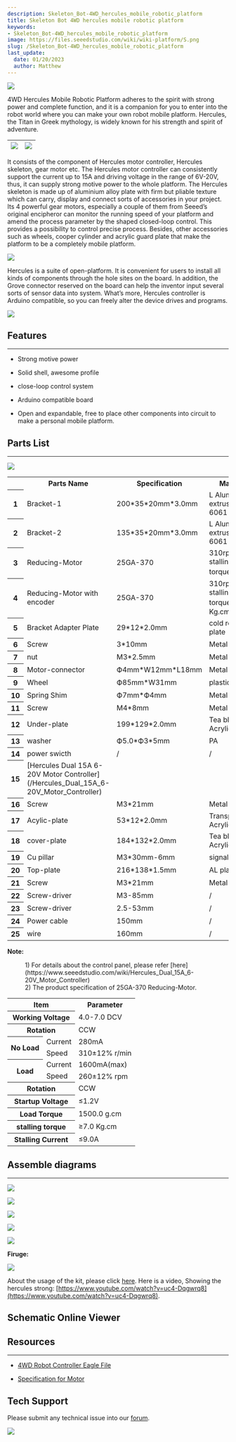 ```yaml
---
description: Skeleton_Bot-4WD_hercules_mobile_robotic_platform
title: Skeleton Bot 4WD hercules mobile robotic platform
keywords:
- Skeleton_Bot-4WD_hercules_mobile_robotic_platform
image: https://files.seeedstudio.com/wiki/wiki-platform/S.png
slug: /Skeleton_Bot-4WD_hercules_mobile_robotic_platform
last_update:
  date: 01/20/2023
  author: Matthew
---
```


![](https://files.seeedstudio.com/wiki/Skeleton_Bot-4WD_hercules_mobile_robotic_platform/img/4WD_Robot_Car_Body.jpg)


4WD Hercules Mobile Robotic Platform adheres to the spirit with strong power and complete function, and it is a companion for you to enter into the robot world where you can make your own robot mobile platform. Hercules, the Titan in Greek mythology, is widely known for his strength and spirit of adventure.

|![](https://files.seeedstudio.com/wiki/Skeleton_Bot-4WD_hercules_mobile_robotic_platform/img/Hercules_02.jpg)|![](https://files.seeedstudio.com/wiki/Skeleton_Bot-4WD_hercules_mobile_robotic_platform/img/Hercules_01.jpg)
|---|---|

It consists of the component of Hercules motor controller, Hercules skeleton, gear motor etc. The Hercules motor controller can consistently support the current up to 15A and driving voltage in the range of 6V-20V, thus, it can supply strong motive power to the whole platform. The Hercules skeleton is made up of aluminium alloy plate with firm but pliable texture which can carry, display and connect sorts of accessories in your project. Its 4 powerful gear motors, especially a couple of them from Seeed’s original encipheror can monitor the running speed of your platform and amend the process parameter by the shaped closed-loop control. This provides a possibility to control precise process. Besides, other accessories such as wheels, cooper cylinder and acrylic guard plate that make the platform to be a completely mobile platform.

![](https://files.seeedstudio.com/wiki/Skeleton_Bot-4WD_hercules_mobile_robotic_platform/img/Hercules_03.jpg)

Hercules is a suite of open-platform. It is convenient for users to install all kinds of components through the hole sites on the board. In addition, the Grove connector reserved on the board can help the inventor input several sorts of sensor data into system. What’s more, Hercules controller is Arduino compatible, so you can freely alter the device drives and programs.

[![](https://files.seeedstudio.com/wiki/Seeed-WiKi/docs/images/300px-Get_One_Now_Banner-ragular.png)](https://www.seeedstudio.com/Skeleton-Bot-4WD-Hercules-Mobile-Robotic-Platform-p-1504.html)

##  Features
---
*   Strong motive power

*   Solid shell, awesome profile

*   close-loop control system

*   Arduino compatible board

*   Open and expandable, free to place other components into circuit to make a personal mobile platform.

##  Parts List
---
![](https://files.seeedstudio.com/wiki/Skeleton_Bot-4WD_hercules_mobile_robotic_platform/img/Parts_lists.jpg)

<table  cellspacing="0" width="80%">
<tr>
<th scope="col">
</th>
<th scope="col"> Parts Name
</th>
<th scope="col"> Specification
</th>
<th scope="col"> Material
</th>
<th scope="col"> Quantity
</th></tr>
<tr>
<th scope="row"> 1
</th>
<td> Bracket-1
</td>
<td> 200*35*20mm*3.0mm
</td>
<td> L Aluminum extrusion 6061
</td>
<td> 2 pcs
</td></tr>
<tr>
<th scope="row"> 2
</th>
<td> Bracket-2
</td>
<td> 135*35*20mm*3.0mm
</td>
<td> L Aluminum extrusion 6061
</td>
<td> 2 pcs
</td></tr>
<tr>
<th scope="row"> 3
</th>
<td> Reducing-Motor
</td>
<td> 25GA-370
</td>
<td> 310rpm DC6V stalling torque：70kg
</td>
<td> 2 pcs
</td></tr>
<tr>
<th scope="row"> 4
</th>
<td> Reducing-Motor with encoder
</td>
<td> 25GA-370
</td>
<td> 310rpm DC6V stalling torque：≥7.0 Kg.cm
</td>
<td> 2 pcs
</td></tr>
<tr>
<th scope="row"> 5
</th>
<td> Bracket Adapter Plate
</td>
<td> 29*12*2.0mm
</td>
<td> cold rolled plate
</td>
<td> 4 pcs
</td></tr>
<tr>
<th scope="row"> 6
</th>
<td> Screw
</td>
<td> 3*10mm
</td>
<td> Metal
</td>
<td> 30 pcs
</td></tr>
<tr>
<th scope="row"> 7
</th>
<td> nut
</td>
<td> M3*2.5mm
</td>
<td> Metal
</td>
<td> 4 pcs
</td></tr>
<tr>
<th scope="row"> 8
</th>
<td> Motor-connector
</td>
<td> Ф4mm*W12mm*L18mm
</td>
<td> Metal
</td>
<td> 4 pcs
</td></tr>
<tr>
<th scope="row"> 9
</th>
<td> Wheel
</td>
<td> Ф85mm*W31mm
</td>
<td> plastic+rubber
</td>
<td> 4 pcs
</td></tr>
<tr>
<th scope="row"> 10
</th>
<td> Spring Shim
</td>
<td> Ф7mm*Ф4mm
</td>
<td> Metal
</td>
<td> 4 pcs
</td></tr>
<tr>
<th scope="row"> 11
</th>
<td> Screw
</td>
<td> M4*8mm
</td>
<td> Metal
</td>
<td> 4 pcs
</td></tr>
<tr>
<th scope="row"> 12
</th>
<td> Under-plate
</td>
<td> 199*129*2.0mm
</td>
<td> Tea black  Acrylic
</td>
<td> 1 pcs
</td></tr>
<tr>
<th scope="row"> 13
</th>
<td> washer
</td>
<td> Ф5.0*Ф3*5mm
</td>
<td> PA
</td>
<td> 4 pcs
</td></tr>
<tr>
<th scope="row"> 14
</th>
<td> power swicth
</td>
<td> /
</td>
<td> /
</td>
<td> 1 pcs
</td></tr>
<tr>
<th scope="row"> 15
</th>
<td> [Hercules Dual 15A 6-20V Motor Controller](/Hercules_Dual_15A_6-20V_Motor_Controller)
</td>
<td>
</td>
<td>
</td>
<td> 1 pcs
</td></tr>
<tr>
<th scope="row"> 16
</th>
<td> Screw
</td>
<td> M3*21mm
</td>
<td> Metal
</td>
<td> 4 pcs
</td></tr>
<tr>
<th scope="row"> 17
</th>
<td> Acylic-plate
</td>
<td> 53*12*2.0mm
</td>
<td> Transparent Acrylic
</td>
<td> 2 pcs
</td></tr>
<tr>
<th scope="row"> 18
</th>
<td> cover-plate
</td>
<td> 184*132*2.0mm
</td>
<td> Tea black  Acrylic
</td>
<td> 1 pcs
</td></tr>
<tr>
<th scope="row"> 19
</th>
<td> Cu pillar
</td>
<td> M3*30mm-6mm
</td>
<td> signal stud
</td>
<td> 4 pcs
</td></tr>
<tr>
<th scope="row"> 20
</th>
<td> Top-plate
</td>
<td> 216*138*1.5mm
</td>
<td> AL plat
</td>
<td> 1 pcs
</td></tr>
<tr>
<th scope="row"> 21
</th>
<td> Screw
</td>
<td> M3*21mm
</td>
<td> Metal
</td>
<td> 4 pcs
</td></tr>
<tr>
<th scope="row"> 22
</th>
<td> Screw-driver
</td>
<td> M3-85mm
</td>
<td> /
</td>
<td> 1 pcs
</td></tr>
<tr>
<th scope="row"> 23
</th>
<td> Screw-driver
</td>
<td> 2.5-53mm
</td>
<td>  /
</td>
<td> 1 pcs
</td></tr>
<tr>
<th scope="row"> 24
</th>
<td>Power  cable
</td>
<td> 150mm
</td>
<td>  /
</td>
<td> 1 pcs
</td></tr>
<tr>
<th scope="row"> 25
</th>
<td> wire
</td>
<td> 160mm
</td>
<td> /
</td>
<td> 1 pcs
</td></tr></table>

**Note:**

<dl><dd> 1) For details about the control panel, please refer [here](https://www.seeedstudio.com/wiki/Hercules_Dual_15A_6-20V_Motor_Controller)
</dd><dd> 2) The product specification of 25GA-370 Reducing-Motor.
</dd></dl>
<table  cellspacing="0" width="80%">
<tr>
<th colspan="2" scope="col"> Item
</th>
<th scope="col"> Parameter
</th></tr>
<tr>
<th colspan="2" scope="row">Working  Voltage
</th>
<td> 4.0-7.0 DCV
</td></tr>
<tr>
<th colspan="2" scope="row"> Rotation
</th>
<td> CCW
</td></tr>
<tr>
<th rowspan="2"> No Load
</th>
<td> Current
</td>
<td> 280mA
</td></tr>
<tr>
<td> Speed
</td>
<td> 310±12% r/min
</td></tr>
<tr>
<th rowspan="2"> Load
</th>
<td> Current
</td>
<td> 1600mA(max)
</td></tr>
<tr>
<td> Speed
</td>
<td> 260±12% rpm
</td></tr>
<tr>
<th colspan="2" scope="row"> Rotation
</th>
<td> CCW
</td></tr>
<tr>
<th colspan="2" scope="row"> Startup Voltage
</th>
<td> ≤1.2V
</td></tr>
<tr>
<th colspan="2" scope="row">Load Torque
</th>
<td> 1500.0 g.cm
</td></tr>
<tr>
<th colspan="2" scope="row"> stalling torque
</th>
<td> ≥7.0 Kg.cm
</td></tr>
<tr>
<th colspan="2" scope="row"> Stalling Current
</th>
<td> ≤9.0A
</td></tr></table>

##  Assemble diagrams
---
![](https://files.seeedstudio.com/wiki/Skeleton_Bot-4WD_hercules_mobile_robotic_platform/img/Assemble_Step2.jpg)

![](https://files.seeedstudio.com/wiki/Skeleton_Bot-4WD_hercules_mobile_robotic_platform/img/Assemble_Step3.jpg)

![](https://files.seeedstudio.com/wiki/Skeleton_Bot-4WD_hercules_mobile_robotic_platform/img/Assemble_Step4.jpg)

![](https://files.seeedstudio.com/wiki/Skeleton_Bot-4WD_hercules_mobile_robotic_platform/img/Assemble_Step5.jpg)

![](https://files.seeedstudio.com/wiki/Skeleton_Bot-4WD_hercules_mobile_robotic_platform/img/Step7.jpg)

**Firuge:**

![](https://files.seeedstudio.com/wiki/Skeleton_Bot-4WD_hercules_mobile_robotic_platform/img/4WD_Robot_Car_Body.jpg)

About the usage of the kit, please click [here](https://www.seeedstudio.com/wiki/Hercules_Dual_15A_6-20V_Motor_Controller#Expand_Usage).
Here is a video, Showing the hercules strong: [https://www.youtube.com/watch?v=uc4-Dqgwrq8](https://www.youtube.com/watch?v=uc4-Dqgwrq8).


## Schematic Online Viewer

<div className="altium-ecad-viewer" data-project-src="https://files.seeedstudio.com/wiki/Skeleton_Bot-4WD_hercules_mobile_robotic_platform/res/Source_file.zip" style={{borderRadius: '0px 0px 4px 4px', height: 500, borderStyle: 'solid', borderWidth: 1, borderColor: 'rgb(241, 241, 241)', overflow: 'hidden', maxWidth: 1280, maxHeight: 700, boxSizing: 'border-box'}}>
</div>


##  Resources
---
- [4WD Robot Controller Eagle File](https://files.seeedstudio.com/wiki/Skeleton_Bot-4WD_hercules_mobile_robotic_platform/res/Source_file.zip)

- [Specification for Motor](https://files.seeedstudio.com/wiki/Skeleton_Bot-4WD_hercules_mobile_robotic_platform/res/Specifications_for_Motor.pdf)

## Tech Support

Please submit any technical issue into our [forum](https://forum.seeedstudio.com/). <br/>
<p style={{textAlign: 'center'}}><a href="https://www.seeedstudio.com/act-4.html?utm_source=wiki&utm_medium=wikibanner&utm_campaign=newproducts" target="_blank"><img src="https://files.seeedstudio.com/wiki/Wiki_Banner/new_product.jpg" /></a></p>

